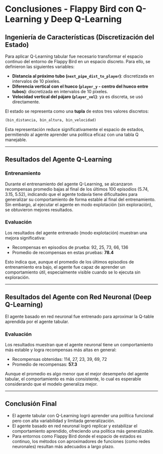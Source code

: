 
# Conclusiones - Flappy Bird con Q-Learning y Deep Q-Learning

## Ingeniería de Características (Discretización del Estado)

Para aplicar Q-Learning tabular fue necesario transformar el espacio continuo del entorno de Flappy Bird en un espacio discreto. Para ello, se definieron las siguientes variables:

- **Distancia al próximo tubo (`next_pipe_dist_to_player`)**: discretizada en intervalos de 10 píxeles.
- **Diferencia vertical con el hueco (`player_y` - centro del hueco entre tubos)**: discretizada en intervalos de 10 píxeles.
- **Velocidad vertical del pájaro (`player_vel`)**: ya es discreta, se usó directamente.

El estado se representa como una **tupla** de estos tres valores discretos:
```python
(bin_distancia, bin_altura, bin_velocidad)
```
Esta representación reduce significativamente el espacio de estados, permitiendo al agente aprender una política eficaz con una tabla Q manejable.

---

## Resultados del Agente Q-Learning

### Entrenamiento

Durante el entrenamiento del agente Q-Learning, se alcanzaron recompensas promedio bajas al final de los últimos 100 episodios (5.74, 3.15, 5.52), indicando que el agente todavía tiene dificultades para generalizar su comportamiento de forma estable al final del entrenamiento. Sin embargo, al ejecutar el agente en modo explotación (sin exploración), se obtuvieron mejores resultados.

### Evaluación

Los resultados del agente entrenado (modo explotación) muestran una mejora significativa:

- Recompensas en episodios de prueba: 92, 25, 73, 66, 136
- Promedio de recompensas en estas pruebas: **78.4**

Esto indica que, aunque el promedio de los últimos episodios de entrenamiento era bajo, el agente fue capaz de aprender un comportamiento útil, especialmente visible cuando se lo ejecuta sin exploración.

---

## Resultados del Agente con Red Neuronal (Deep Q-Learning)

El agente basado en red neuronal fue entrenado para aproximar la Q-table aprendida por el agente tabular.

### Evaluación

Los resultados muestran que el agente neuronal tiene un comportamiento más estable y logra recompensas más altas en general:

- Recompensas obtenidas: 114, 27, 23, 39, 69, 72
- Promedio de recompensas: **57.3**

Aunque el promedio es algo menor que el mejor desempeño del agente tabular, el comportamiento es más consistente, lo cual es esperable considerando que el modelo generaliza mejor.

---

## Conclusión Final

- El agente tabular con Q-Learning logró aprender una política funcional pero con alta variabilidad y limitada generalización.
- El agente basado en red neuronal logró replicar y estabilizar el comportamiento aprendido, ofreciendo una política más generalizable.
- Para entornos como Flappy Bird donde el espacio de estados es continuo, los métodos con aproximadores de funciones (como redes neuronales) resultan más adecuados a largo plazo.
